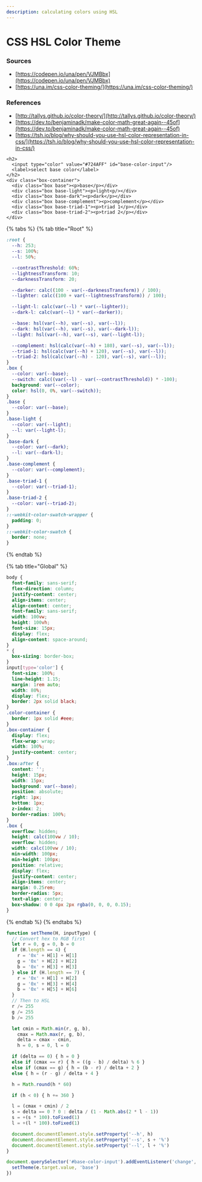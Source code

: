 ```yaml
---
description: calculating colors using HSL
---
```


# CSS HSL Color Theme

### Sources

* [https://codepen.io/una/pen/VJMBbx](https://codepen.io/una/pen/VJMBbx)
* [https://una.im/css-color-theming/](https://una.im/css-color-theming/)

### References

* [http://tallys.github.io/color-theory/](http://tallys.github.io/color-theory/)
* [https://dev.to/benjaminadk/make-color-math-great-again--45of](https://dev.to/benjaminadk/make-color-math-great-again--45of)
* [https://tsh.io/blog/why-should-you-use-hsl-color-representation-in-css/](https://tsh.io/blog/why-should-you-use-hsl-color-representation-in-css/)

```markup
<h2>
  <input type="color" value="#724AFF" id="base-color-input"/>
  <label>select base color</label>
</h2>
<div class="box-container">
  <div class="box base"><p>base</p></div>
  <div class="box base-light"><p>light<p/></div>
  <div class="box base-dark"><p>dark</p></div>
  <div class="box base-complement"><p>complement</p></div>
  <div class="box base-triad-1"><p>triad 1</p></div>
  <div class="box base-triad-2"><p>triad 2</p></div>
</div>
```

{% tabs %}
{% tab title="Root" %}
```css
:root {
  --h: 253;
  --s: 100%;
  --l: 50%;

  --contrastThreshold: 60%;
  --lightnessTransform: 10;
  --darknessTransform: 20;

  --darker: calc((100 - var(--darknessTransform)) / 100);
  --lighter: calc((100 + var(--lightnessTransform)) / 100);

  --light-l: calc(var(--l) * var(--lighter));
  --dark-l: calc(var(--l) * var(--darker));

  --base: hsl(var(--h), var(--s), var(--l));
  --dark: hsl(var(--h), var(--s), var(--dark-l));
  --light: hsl(var(--h), var(--s), var(--light-l));

  --complement: hsl(calc(var(--h) + 180), var(--s), var(--l));
  --triad-1: hsl(calc(var(--h) + 120), var(--s), var(--l));
  --triad-2: hsl(calc(var(--h) - 120), var(--s), var(--l));
}
.box {
  --color: var(--base);
  --switch: calc((var(--l) - var(--contrastThreshold)) * -100);
  background: var(--color);
  color: hsl(0, 0%, var(--switch));
}
.base {
  --color: var(--base);
}
.base-light {
  --color: var(--light);
  --l: var(--light-l);
}
.base-dark {
  --color: var(--dark);
  --l: var(--dark-l);
}
.base-complement {
  --color: var(--complement);
}
.base-triad-1 {
  --color: var(--triad-1);
}
.base-triad-2 {
  --color: var(--triad-2);
}
::-webkit-color-swatch-wrapper {
  padding: 0;
}
::-webkit-color-swatch {
  border: none;
}
```
{% endtab %}

{% tab title="Global" %}
```css
body {
  font-family: sans-serif;
  flex-direction: column;
  justify-content: center;
  align-items: center;
  align-content: center;
  font-family: sans-serif;
  width: 100vw;
  height: 100vh;
  font-size: 15px;
  display: flex;
  align-content: space-around;
}
* {
  box-sizing: border-box;
}
input[type='color'] {
  font-size: 100%;
  line-height: 1.15;
  margin: 1rem auto;
  width: 80%;
  display: flex;
  border: 2px solid black;
}
.color-container {
  border: 1px solid #eee;
}
.box-container {
  display: flex;
  flex-wrap: wrap;
  width: 100%;
  justify-content: center;
}
.box:after {
  content: '';
  height: 15px;
  width: 15px;
  background: var(--base);
  position: absolute;
  right: 1px;
  bottom: 1px;
  z-index: 2;
  border-radius: 100%;
}
.box {
  overflow: hidden;
  height: calc(100vw / 10);
  overflow: hidden;
  width: calc(100vw / 10);
  min-width: 100px;
  min-height: 100px;
  position: relative;
  display: flex;
  justify-content: center;
  align-items: center;
  margin: 0.25rem;
  border-radius: 5px;
  text-align: center;
  box-shadow: 0 0 4px 2px rgba(0, 0, 0, 0.15);
}

```
{% endtab %}
{% endtabs %}

```javascript
function setTheme(H, inputType) {
  // Convert hex to RGB first
  let r = 0, g = 0, b = 0
  if (H.length == 4) {
    r = '0x' + H[1] + H[1]
    g = '0x' + H[2] + H[2]
    b = '0x' + H[3] + H[3]
  } else if (H.length == 7) {
    r = '0x' + H[1] + H[2]
    g = '0x' + H[3] + H[4]
    b = '0x' + H[5] + H[6]
  }
  // Then to HSL
  r /= 255
  g /= 255
  b /= 255

  let cmin = Math.min(r, g, b),
    cmax = Math.max(r, g, b),
    delta = cmax - cmin,
    h = 0, s = 0, l = 0

  if (delta == 0) { h = 0 } 
  else if (cmax == r) { h = ((g - b) / delta) % 6 } 
  else if (cmax == g) { h = (b - r) / delta + 2 } 
  else { h = (r - g) / delta + 4 }

  h = Math.round(h * 60)

  if (h < 0) { h += 360 }

  l = (cmax + cmin) / 2
  s = delta == 0 ? 0 : delta / (1 - Math.abs(2 * l - 1))
  s = +(s * 100).toFixed(1)
  l = +(l * 100).toFixed(1)

  document.documentElement.style.setProperty('--h', h)
  document.documentElement.style.setProperty('--s', s + '%')
  document.documentElement.style.setProperty('--l', l + '%')
}

document.querySelector('#base-color-input').addEventListener('change', e => {
  setTheme(e.target.value, 'base')
})
```

